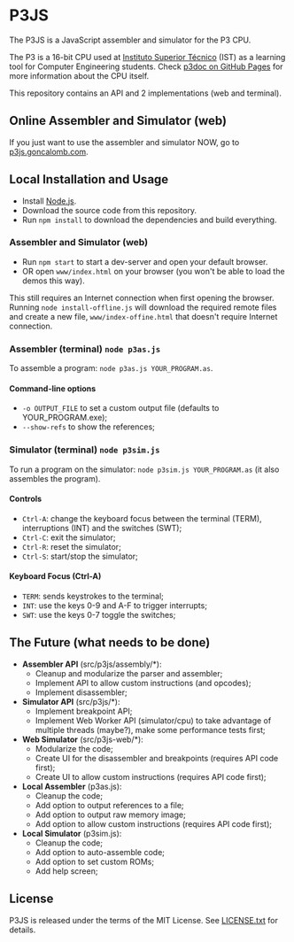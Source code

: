 # P3JS #

The P3JS is a JavaScript assembler and simulator for the P3 CPU.

The P3 is a 16-bit CPU used at [Instituto Superior Técnico](https://tecnico.ulisboa.pt/en/) (IST) as a learning tool for Computer Engineering students. Check [p3doc on GitHub Pages](https://goncalomb.github.io/p3doc/) for more information about the CPU itself.

This repository contains an API and 2 implementations (web and terminal).

## Online Assembler and Simulator (web) ##

If you just want to use the assembler and simulator NOW, go to [p3js.goncalomb.com](http://p3js.goncalomb.com/).

## Local Installation and Usage ##

* Install [Node.js](https://nodejs.org/).
* Download the source code from this repository.
* Run `npm install` to download the dependencies and build everything.

### Assembler and Simulator (web)

* Run `npm start` to start a dev-server and open your default browser.
* OR open `www/index.html` on your browser (you won't be able to load the demos this way).

This still requires an Internet connection when first opening the browser. Running `node install-offline.js` will download the required remote files and create a new file, `www/index-offine.html` that doesn't require Internet connection.

### Assembler (terminal) `node p3as.js`

To assemble a program: `node p3as.js YOUR_PROGRAM.as`.

#### Command-line options

* `-o OUTPUT_FILE` to set a custom output file (defaults to YOUR_PROGRAM.exe);
* `--show-refs` to show the references;

### Simulator (terminal) `node p3sim.js`

To run a program on the simulator: `node p3sim.js YOUR_PROGRAM.as` (it also assembles the program).

#### Controls

* `Ctrl-A`: change the keyboard focus between the terminal (TERM), interruptions (INT) and the switches (SWT);
* `Ctrl-C`: exit the simulator;
* `Ctrl-R`: reset the simulator;
* `Ctrl-S`: start/stop the simulator;

#### Keyboard Focus (Ctrl-A)

* `TERM`: sends keystrokes to the terminal;
* `INT`: use the keys 0-9 and A-F to trigger interrupts;
* `SWT`: use the keys 0-7 toggle the switches;

## The Future (what needs to be done) ##

* **Assembler API** (src/p3js/assembly/\*):
    * Cleanup and modularize the parser and assembler;
    * Implement API to allow custom instructions (and opcodes);
    * Implement disassembler;
* **Simulator API** (src/p3js/\*):
    * Implement breakpoint API;
    * Implement Web Worker API (simulator/cpu) to take advantage of multiple threads (maybe?), make some performance tests first;
* **Web Simulator** (src/p3js-web/\*):
    * Modularize the code;
    * Create UI for the disassembler and breakpoints (requires API code first);
    * Create UI to allow custom instructions (requires API code first);
* **Local Assembler** (p3as.js):
    * Cleanup the code;
    * Add option to output references to a file;
    * Add option to output raw memory image;
    * Add option to allow custom instructions (requires API code first);
* **Local Simulator** (p3sim.js):
    * Cleanup the code;
    * Add option to auto-assemble code;
    * Add option to set custom ROMs;
    * Add help screen;

## License ##

P3JS is released under the terms of the MIT License. See [LICENSE.txt](LICENSE.txt) for details.
